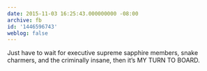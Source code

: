 ```yaml
---
date: 2015-11-03 16:25:43.000000000 -08:00
archive: fb
id: '1446596743'
weblog: false
---
```


Just have to wait for executive supreme sapphire members, snake charmers, and the criminally insane, then it’s MY TURN TO BOARD.
